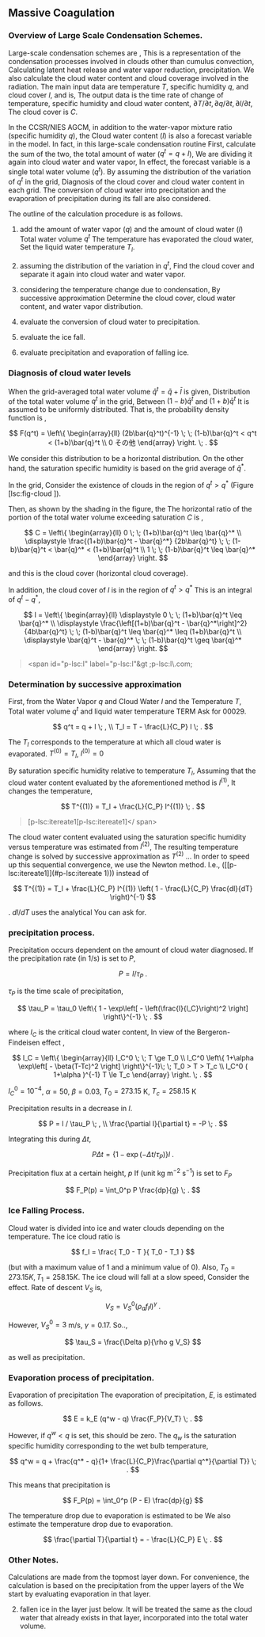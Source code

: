 ## Massive Coagulation

### Overview of Large Scale Condensation Schemes.

Large-scale condensation schemes are ,
This is a representation of the condensation processes involved in clouds other than cumulus convection,
Calculating latent heat release and water vapor reduction, precipitation.
We also calculate the cloud water content and cloud coverage involved in the radiation.
The main input data are temperature $T$, specific humidity $q$, and cloud cover $l$, and is,
The output data is the time rate of change of temperature, specific humidity and cloud water content,
$\partial T/\partial t, \partial q/\partial t, \partial l/\partial t$,
The cloud cover is $C$.

In the CCSR/NIES AGCM, in addition to the water-vapor mixture ratio (specific humidity $q$), the
Cloud water content ($l$) is also a forecast variable in the model.
In fact, in this large-scale condensation routine
First, calculate the sum of the two, the total amount of water ($q^t = q+l$),
We are dividing it again into cloud water and water vapor,
In effect, the forecast variable is a single total water volume ($q^t$).
By assuming the distribution of the variation of $q^t$ in the grid,
Diagnosis of the cloud cover and cloud water content in each grid.
The conversion of cloud water into precipitation and the evaporation of precipitation during its fall are also considered.

The outline of the calculation procedure is as follows.

1. add the amount of water vapor ($q$) and the amount of cloud water ($l$)
 Total water volume $q^t$
 The temperature has evaporated the cloud water,
     Set the liquid water temperature $T_l$.

2. assuming the distribution of the variation in $q^t$,
 Find the cloud cover and separate it again into cloud water and water vapor.

3. considering the temperature change due to condensation,
 By successive approximation
 Determine the cloud cover, cloud water content, and water vapor distribution.

4. evaluate the conversion of cloud water to precipitation.

5. evaluate the ice fall.

6. evaluate precipitation and evaporation of falling ice.

### Diagnosis of cloud water levels

When the grid-averaged total water volume $\bar{q}^t = \bar{q} + \bar{l}$ is given,
Distribution of the total water volume $q^t$ in the grid,
Between $(1-b)\bar{q}^t$ and $(1+b)\bar{q}^t$
It is assumed to be uniformly distributed. That is, the probability density function is ,

$$
  F(q^t) = \left\{ 
           \begin{array}{ll}
             (2b\bar{q}^t)^{-1} \; \; 
                 (1-b)\bar{q}^t < q^t <  (1+b)\bar{q}^t \\
             0                         その他
           \end{array}
           \right. \; .
$$


We consider this distribution to be a horizontal distribution.
On the other hand, the saturation specific humidity is based on the grid average of $\bar{q}^*$.

In the grid,
Consider the existence of clouds in the region of $q^t > q^*$ (Figure [lsc:fig-cloud [\]](#lsc:fig-cloud)).

Then, as shown by the shading in the figure, the
The horizontal ratio of the portion of the total water volume exceeding saturation $C$ is ,

$$
  C = \left\{ 
           \begin{array}{ll}
             0 \; \;  (1+b)\bar{q}^t \leq \bar{q}^* \\
             \displaystyle
             \frac{(1+b)\bar{q}^t - \bar{q}^*}
                  {2b\bar{q}^t}                    
               \; \;  (1-b)\bar{q}^t < \bar{q}^* < (1+b)\bar{q}^t \\
             1 \; \;  (1-b)\bar{q}^t \leq \bar{q}^*
           \end{array}
        \right.
$$


and this is the cloud cover (horizontal cloud coverage).

In addition, the cloud cover of $l$ is in the region of $q^t > q^*$
This is an integral of $q^t - q^*$,

$$
  l = \left\{ 
           \begin{array}{ll} \displaystyle
             0 \; \;  (1+b)\bar{q}^t \leq \bar{q}^* \\
            \displaystyle
             \frac{\left[(1+b)\bar{q}^t - \bar{q}^*\right]^2}
                  {4b\bar{q}^t}
               \; \;  (1-b)\bar{q}^t \leq \bar{q}^* \leq (1+b)\bar{q}^t  \\
            \displaystyle
             \bar{q}^t - \bar{q}^*
                \; \;  (1-b)\bar{q}^t \geq \bar{q}^*
           \end{array}
        \right. 
$$

> <span id="p-lsc:l" label="p-lsc:l"&gt ;p-lsc:l\\.com;</span>

### Determination by successive approximation

First, from the Water Vapor $q$ and Cloud Water $l$ and the Temperature $T$,
Total water volume $q^t$ and liquid water temperature TERM Ask for 00029.

$$
  q^t   =  q + l \; , \\
  T_l   =  T - \frac{L}{C_P} l \; .
$$



The $T_l$ corresponds to the temperature at which all cloud water is evaporated.
$T^{(0)} = T_l$, $l^{(0)} = 0$

By saturation specific humidity relative to temperature $T_l$,
Assuming that the cloud water content evaluated by the aforementioned method is $l^{(1)}$,
It changes the temperature,

$$
  T^{(1)} = T_l +  \frac{L}{C_P} l^{(1)} \; .
$$

> <span id="p-lsc:itereate1" label="p- lsc:itereate1">[p-lsc:itereate1\[p-lsc:itereate1]</ span>

The cloud water content evaluated using the saturation specific humidity versus temperature was estimated from $l^{(2)}$,
The resulting temperature change is solved by successive approximation as $T^{(2)}$ ...
In order to speed up this sequential convergence, we use the Newton method.
I.e., ([\[p-lsc:itereate1\]](#p-lsc:itereate 1))) instead of

$$
  T^{(1)} = T_l +  \frac{L}{C_P} l^{(1)} 
                   \left( 1 - \frac{L}{C_P} \frac{dl}{dT} \right)^{-1}
$$


.
$dl/dT$ uses the analytical You can ask for.

### precipitation process.

Precipitation occurs dependent on the amount of cloud water diagnosed.
If the precipitation rate (in 1/s) is set to $P$,

$$
  P = l / \tau_P \; .
$$


$\tau_P$ is the time scale of precipitation,

$$
  \tau_P  = \tau_0 \left\{ 1 - \exp\left[ - \left(\frac{l}{l_C}\right)^2  
                                   \right]  \right\}^{-1} \; .
$$


where $l_C$ is the critical cloud water content,
In view of the Bergeron-Findeisen effect ,

$$
  l_C = \left\{ 
        \begin{array}{ll}
          l_C^0 \; \;  T \ge T_0 \\
          l_C^0 \left\{ 1+\alpha \exp\left[ - \beta(T-Tc)^2 \right] 
                \right\}^{-1}\; \; 
                       T_0 > T >  T_c \\
          l_C^0 ( 1+\alpha )^{-1}
                       T \le T_c
        \end{array}
        \right. \; .
$$


$l_C^0=10^{-4}$, $\alpha=50$, $\beta=0.03$,
$T_0=273.15$ K, $T_c=258.15$ K

Precipitation results in a decrease in $l$.

$$
  P          =  l / \tau_P \; , \\
  \frac{\partial l}{\partial t}  =  -P \; .
$$



Integrating this during $\Delta t$,

$$
  P \Delta t  =  \left\{ 1- \exp(- \Delta t/\tau_P) \right\} l \; .
$$


Precipitation flux at a certain height, $p$
If (unit kg m$^{-2}$ s$^{-1}$) is set to $F_P$

$$
  F_P(p) = \int_0^p P \frac{dp}{g} \; .
$$


### Ice Falling Process.

Cloud water is divided into ice and water clouds depending on the temperature.
The ice cloud ratio is

$$
   f_I = \frac{ T_0 - T }{ T_0 - T_1 }
$$


(but with a maximum value of 1 and a minimum value of 0). Also,
$T_0 = 273.15{K}, T_1 = 258.15{K}$.
The ice cloud will fall at a slow speed,
Consider the effect. Rate of descent $V_S$ is,

$$
  V_S = V_S^0 ( \rho_a f_I l )^\gamma \; .
$$


However, $V_S^0=3$ m/s, $\gamma=0.17$.
So..,

$$
  \tau_S = \frac{\Delta p}{\rho g V_S} 
$$


as well as precipitation.

### Evaporation process of precipitation.

Evaporation of precipitation The evaporation of precipitation, $E$, is estimated as follows.

$$
E = k_E (q^w - q) \frac{F_P}{V_T} \; .
$$


However, if $q^w < q$ is set, this should be zero.
The $q_w$ is the saturation specific humidity corresponding to the wet bulb temperature,

$$
  q^w = q + \frac{q^* - q}{1+ \frac{L}{C_P}\frac{\partial q^*}{\partial T}} \; .
$$


This means that precipitation is

$$
  F_P(p) = \int_0^p (P - E) \frac{dp}{g}
$$


The temperature drop due to evaporation is estimated to be We also estimate the temperature drop due to evaporation.

$$
  \frac{\partial T}{\partial t} = - \frac{L}{C_P} E \; .
$$


### Other Notes.

Calculations are made from the topmost layer down.
 For convenience, the calculation is based on the precipitation from the upper layers of the
 We start by evaluating evaporation in that layer.

2. fallen ice in the layer just below.
 It will be treated the same as the cloud water that already exists in that layer,
 incorporated into the total water volume.
